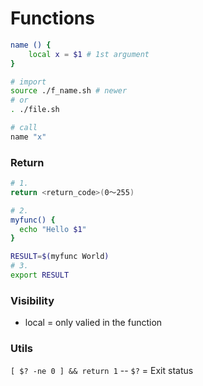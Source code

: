 # Functions
```bash
name () {
    local x = $1 # 1st argument
}

# import
source ./f_name.sh # newer
# or
. ./file.sh

# call
name "x"

```

### Return
```bash
# 1.
return <return_code>(0〜255)

# 2.
myfunc() {
  echo "Hello $1"
}

RESULT=$(myfunc World)
# 3.
export RESULT 

```
### Visibility
* local = only valied in the function


### Utils

`[ $? -ne 0 ] && return 1` -- `$?` = Exit status  
